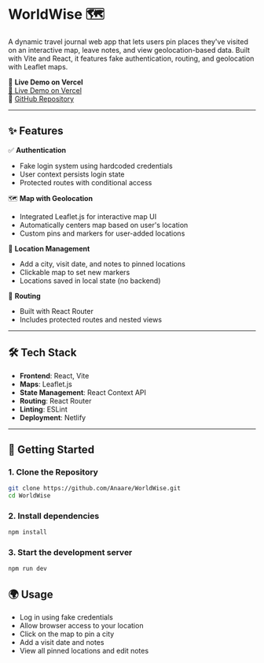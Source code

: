 # WorldWise 🗺️

A dynamic travel journal web app that lets users pin places they've visited on an interactive map, leave notes, and view geolocation-based data. Built with Vite and React, it features fake authentication, routing, and geolocation with Leaflet maps.

🔗 **Live Demo on Vercel**  
[🔗 Live Demo on Vercel](https://world-wise-chi-mauve.vercel.app/)  
📂 [GitHub Repository](https://github.com/Anaare/WorldWise.git)

---

## ✨ Features

✅ **Authentication**

- Fake login system using hardcoded credentials
- User context persists login state
- Protected routes with conditional access

🗺️ **Map with Geolocation**

- Integrated Leaflet.js for interactive map UI
- Automatically centers map based on user's location
- Custom pins and markers for user-added locations

📍 **Location Management**

- Add a city, visit date, and notes to pinned locations
- Clickable map to set new markers
- Locations saved in local state (no backend)

🧭 **Routing**

- Built with React Router
- Includes protected routes and nested views

---

## 🛠️ Tech Stack

- **Frontend**: React, Vite
- **Maps**: Leaflet.js
- **State Management**: React Context API
- **Routing**: React Router
- **Linting**: ESLint
- **Deployment**: Netlify

---

## 🚀 Getting Started

### 1. Clone the Repository

```bash
git clone https://github.com/Anaare/WorldWise.git
cd WorldWise
```

### 2. Install dependencies

```bash
npm install
```

### 3. Start the development server

```bash
npm run dev
```

## 🌍 Usage

- Log in using fake credentials
- Allow browser access to your location
- Click on the map to pin a city
- Add a visit date and notes
- View all pinned locations and edit notes
